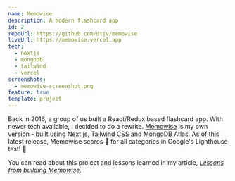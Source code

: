 ```yaml
---
name: Memowise
description: A modern flashcard app
id: 2
repoUrl: https://github.com/dtjv/memowise
liveUrl: https://memowise.vercel.app
tech:
  - nextjs
  - mongodb
  - tailwind
  - vercel
screenshots:
  - memowise-screenshot.png
feature: true
template: project
---
```


<!-- intro -->

Back in 2016, a group of us built a React/Redux based flashcard app. With newer
tech available, I decided to do a rewrite.
[Memowise](https://memowise.vercel.app) is my own version - built using Next.js,
Tailwind CSS and MongoDB Atlas. As of this latest release, Memowise scores 💯
for all categories in Google's Lighthouse test! 👊

You can read about this project and lessons learned in my article,
_[Lessons from building Memowise](/lessons-from-building-memowise/)_.

<!-- intro -->
